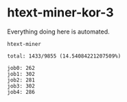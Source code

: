 # htext-miner-kor-3

Everything doing here is automated.

```
htext-miner

total: 1433/9855 (14.54084221207509%)

job0: 262
job1: 302
job2: 281
job3: 302
job4: 286
```